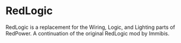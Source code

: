 # RedLogic
RedLogic is a replacement for the Wiring, Logic, and Lighting parts of RedPower.
A continuation of the original RedLogic mod by Immibis.
